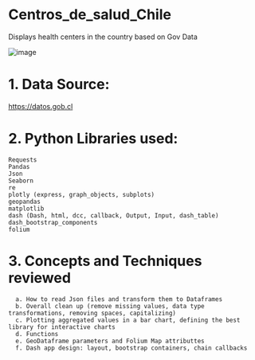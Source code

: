 # Centros_de_salud_Chile
Displays health centers in the country based on Gov Data

![image](https://github.com/user-attachments/assets/bcc22b2f-258b-491f-9dd3-dbf7fb1b6f1b)

# 1. Data Source: 
https://datos.gob.cl

# 2. Python Libraries used:
	Requests
	Pandas
	Json
	Seaborn
	re
	plotly (express, graph_objects, subplots)
	geopandas
	matplotlib
	dash (Dash, html, dcc, callback, Output, Input, dash_table)
	dash_bootstrap_components
	folium

# 3. Concepts and Techniques reviewed
	  a. How to read Json files and transform them to Dataframes
	  b. Overall clean up (remove missing values, data type transformations, removing spaces, capitalizing)
	  c. Plotting aggregated values in a bar chart, defining the best library for interactive charts
	  d. Functions
	  e. GeoDataframe parameters and Folium Map attributtes
	  f. Dash app design: layout, bootstrap containers, chain callbacks






